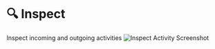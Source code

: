 # 🔍 Inspect

Inspect incoming and outgoing activities
![Inspect Activity Screenshot](https://github.com/microsoft/teams.js/blob/main/assets/screenshots/inspect_activity.png?raw=true)
